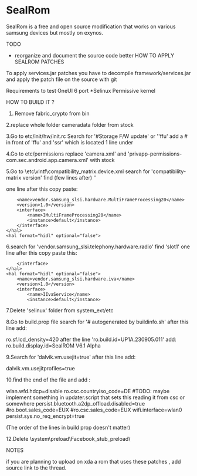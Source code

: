 # SealRom
SealRom is a free and open source modification that works on various samsung devices but mostly on exynos.

TODO
* reorganize and document the source code better
  HOW TO APPLY SEALROM PATCHES

To apply services.jar patches you have to decompile framework/services.jar and apply the patch file on the source with git

Requirements to test OneUI 6 port
*Selinux Permissive kernel


  HOW TO BUILD IT ?

1. Remove fabric_crypto from bin
 
2.replace whole folder cameradata folder from stock

3.Go to etc/init/hw/init.rc  Search for '#Storage F/W update' or ''ffu' add a # in front of 'ffu' and 'ssr' which is located 1 line under

4.Go to etc/permissions replace 'camera.xml' and 'privapp-permissions-com.sec.android.app.camera.xml'  with stock

5.Go to \etc\vintf\compatibility_matrix.device.xml search for 'compatibility-matrix version' find (few lines after)  '<hal format="hidl" optional="false">' 

one line after this copy paste:

        <name>vendor.samsung_slsi.hardware.MultiFrameProcessing20</name>
        <version>1.0</version>
        <interface>
            <name>IMultiFrameProcessing20</name>
            <instance>default</instance>
        </interface>
    </hal>
    <hal format="hidl" optional="false">
	
6.search for '<name>vendor.samsung_slsi.telephony.hardware.radio</name>' find '<instance>slot1</instance>'
one line after this copy paste this:


        </interface>
    </hal>
    <hal format="hidl" optional="false">
        <name>vendor.samsung_slsi.hardware.iva</name>
        <version>1.0</version>
        <interface>
            <name>IIvaService</name>
            <instance>default</instance>
            
7.Delete 'selinux' folder from system_ext/etc

8.Go to build.prop file search for '# autogenerated by buildinfo.sh' after this line add:


ro.sf.lcd_density=420
after the line 'ro.build.id=UP1A.230905.011' add:
ro.build.display.id=SealROM V6.1 Alpha


9.Search for 'dalvik.vm.usejit=true' after this line add:


dalvik.vm.usejitprofiles=true

10.find the end of the file and add :


wlan.wfd.hdcp=disable
ro.csc.countryiso_code=DE
#TODO: maybe implement something in updater.script that sets this reading it from csc or somewhere
persist.bluetooth.a2dp_offload.disabled=true
#ro.boot.sales_code=EUX
#ro.csc.sales_code=EUX
wifi.interface=wlan0
persist.sys.no_req_encrypt=true



(The order of the lines in build prop doesn't matter)


12.Delete 
\system\preload\Facebook_stub_preload\

NOTES 

if you are planning to upload on xda a rom that uses these patches , add source link to the thread.
